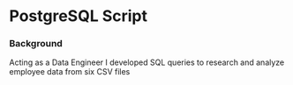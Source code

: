 # PostgreSQL Script

### Background 
Acting as a Data Engineer I developed SQL queries to research and analyze employee data from six CSV files
